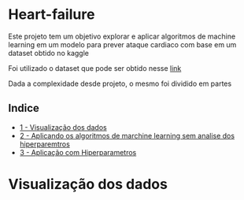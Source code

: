 # Heart-failure
Este projeto tem um objetivo explorar e aplicar algoritmos de machine learning em um modelo para prever ataque cardiaco com base em um dataset obtido no kaggle

Foi utilizado o dataset que pode ser obtido nesse [link](https://www.kaggle.com/datasets/andrewmvd/heart-failure-clinical-data)

Dada a complexidade desde projeto, o mesmo foi dividido em partes


## Indice
* [1 - Visualização dos dados](#visualização-dos-dados)
* [2 - Aplicando os algoritmos de marchine learning sem analise dos hiperparemtros](#aplixação-sem_hiperparametros) 
* [3 - Aplicação com Hiperparametros](#aplicação-com-hiperparametros)

# Visualização dos dados
